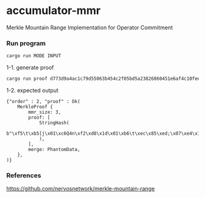 # accumulator-mmr

Merkle Mountain Range Implementation for Operator Commitment

### Run program

```sh
cargo run MODE INPUT
```

1-1. generate proof

```sh
cargo run proof d773d9a4ac1c79d55063b454c2f05bd5a23826860451e6af4c10feee50883b0
```

1-2. expected output

```
{"order" : 2, "proof" : Ok(
    MerkleProof {
        mmr_size: 3,
        proof: [
            StringHash(
                b"\xf5\t\xb5[j\x01\xc6Q4n\xf2\xd8\x1d\x01\xb6\t\xec\x85\xed;\x07\xe4\x18du^\x1b\x0fx\xdd\xc3?",
            ),
        ],
        merge: PhantomData,
    },
)}
```

### References

https://github.com/nervosnetwork/merkle-mountain-range
